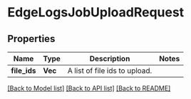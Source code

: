 # EdgeLogsJobUploadRequest

## Properties

Name | Type | Description | Notes
------------ | ------------- | ------------- | -------------
**file_ids** | **Vec<String>** | A list of file ids to upload. | 

[[Back to Model list]](../README.md#documentation-for-models) [[Back to API list]](../README.md#documentation-for-api-endpoints) [[Back to README]](../README.md)


